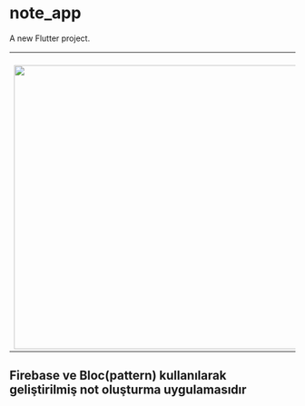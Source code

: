 # note_app

A new Flutter project.

<table align= "center">
 
 <tr>
<td><br/><img height="500" src="https://user-images.githubusercontent.com/113705206/215271290-68ce3951-f5d3-4be4-866d-803b70e7d0ad.png"></td>
<td><br/><img height="500" src="https://user-images.githubusercontent.com/113705206/215271431-5419d24c-464c-4a76-96b2-e57d1ac65a42.png"></td>
</tr>
  
  
</table>

## Firebase ve Bloc(pattern) kullanılarak geliştirilmiş not oluşturma uygulamasıdır

<!--
## Getting Started

This project is a starting point for a Flutter application.

A few resources to get you started if this is your first Flutter project:

- [Lab: Write your first Flutter app](https://docs.flutter.dev/get-started/codelab)
- [Cookbook: Useful Flutter samples](https://docs.flutter.dev/cookbook)

For help getting started with Flutter development, view the
[online documentation](https://docs.flutter.dev/), which offers tutorials,
samples, guidance on mobile development, and a full API reference.
-->
